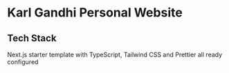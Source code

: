 # Karl Gandhi Personal Website

## Tech Stack

Next.js starter template with TypeScript, Tailwind CSS and Prettier all ready configured
